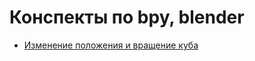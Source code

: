 # Конспекты по bpy, blender

- [Изменение положения и вращение куба](https://github.com/ShmakovVladimir/analytical-mechanics/blob/main/BlenderScriptingSynopsis/SimpleCubeAnimation.md)